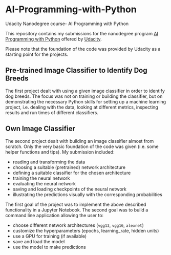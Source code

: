 # AI-Programming-with-Python
Udacity Nanodegree course- AI Programming with Python

This repository contains my submissions for the nanodegree program [AI Programming with Python](https://www.udacity.com/course/ai-programming-python-nanodegree--nd089) offered by [Udacity](https://www.udacity.com/).

Please note that the foundation of the code was provided by Udacity as a starting point for the projects.

## Pre-trained Image Classifier to Identify Dog Breeds

The first project dealt with using a given image classifier in order to identify dog breeds. The focus was not on training or building the classifier, but on demonstrating the necessary Python skills for setting up a machine learning project, i.e. dealing with the data, looking at different metrics, inspecting results and run times of different classifiers.

## Own Image Classifier

The second project dealt with building an image classifier almost from scratch. Only the very basic foundation of the code was given (i.e. some helper functions and tips). My submission included:
* reading and transforming the data
* choosing a suitable (pretrained) network architecture
* defining a suitable classifier for the chosen architecture
* training the neural network
* evaluating the neural network
* saving and loading checkpoints of the neural network
* illustrating the predictions visually with the corresponding probabilities

The first goal of the project was to implement the above described functionality in a Jupyter Notebook. The second goal was to build a command line application allowing the user to:
* choose different network architectures (`vgg13`, `vgg16`, `alexnet`)
* customize the hyperparameters (epochs, learning_rate, hidden units)
* use a GPU for training (if available)
* save and load the model
* use the model to make predictions
